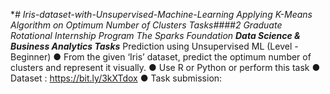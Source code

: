 **# Iris-dataset-with-Unsupervised-Machine-Learning
Applying K-Means Algorithm on Optimum Number of Clusters
Tasks####2
Graduate Rotational Internship Program
The Sparks Foundation
******************Data Science & Business Analytics Tasks*******************
Prediction using Unsupervised ML
(Level - Beginner)
● From the given ‘Iris’ dataset, predict the optimum number of clusters
and represent it visually.
● Use R or Python or perform this task
● Dataset : https://bit.ly/3kXTdox
● Task submission:
